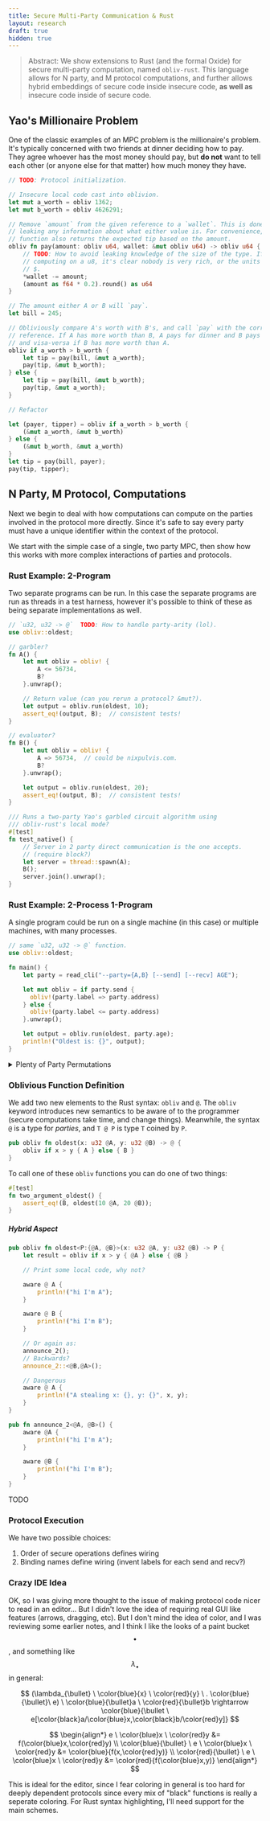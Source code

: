 ```yaml
---
title: Secure Multi-Party Communication & Rust
layout: research
draft: true
hidden: true
---
```


> Abstract: We show extensions to Rust (and the formal Oxide) for secure
> multi-party computation, named `obliv-rust`. This language allows for N party,
> and M protocol computations, and further allows hybrid embeddings of secure
> code inside insecure code, **as well as** insecure code inside of secure
> code.

## Yao's Millionaire Problem

One of the classic examples of an MPC problem is the millionaire's problem.
It's typically concerned with two friends at dinner deciding how to pay. They
agree whoever has the most money should pay, but **do not** want to tell each
other (or anyone else for that matter) how much money they have.

```rust
// TODO: Protocol initialization.

// Insecure local code cast into oblivion.
let mut a_worth = obliv 1362;
let mut b_worth = obliv 4626291;

// Remove `amount` from the given reference to a `wallet`. This is done without
// leaking any information about what either value is. For convenience, this
// function also returns the expected tip based on the amount.
obliv fn pay(amount: obliv u64, wallet: &mut obliv u64) -> obliv u64 {
    // TODO: How to avoid leaking knowledge of the size of the type. If we're
    // computing on a u8, it's clear nobody is very rich, or the units aren't
    // $.
    *wallet -= amount;
    (amount as f64 * 0.2).round() as u64
}

// The amount either A or B will `pay`.
let bill = 245;

// Obliviously compare A's worth with B's, and call `pay` with the corresponding
// reference. If A has more worth than B, A pays for dinner and B pays the tip,
// and visa-versa if B has more worth than A.
obliv if a_worth > b_worth {
    let tip = pay(bill, &mut a_worth);
    pay(tip, &mut b_worth);
} else {
    let tip = pay(bill, &mut b_worth);
    pay(tip, &mut a_worth);
}

// Refactor

let (payer, tipper) = obliv if a_worth > b_worth {
    (&mut a_worth, &mut b_worth)
} else {
    (&mut b_worth, &mut a_worth)
}
let tip = pay(bill, payer);
pay(tip, tipper);
```

## N Party, M Protocol, Computations

Next we begin to deal with how computations can compute on the parties involved
in the protocol more directly. Since it's safe to say every party must have
a unique identifier within the context of the protocol.

We start with the simple case of a single, two party MPC, then show how this
works with more complex interactions of parties and protocols.

### Rust Example: 2-Program

Two separate programs can be run. In this case the separate programs are run as
threads in a test harness, however it's possible to think of these as being
separate implementations as well.

```rust
// `u32, u32 -> @`  TODO: How to handle party-arity (lol).
use obliv::oldest;

// garbler?
fn A() {
    let mut obliv = obliv! {
        A <= 56734,
        B?
    }.unwrap();

    // Return value (can you rerun a protocol? &mut?).
    let output = obliv.run(oldest, 10);
    assert_eq!(output, B);  // consistent tests!
}

// evaluator?
fn B() {
    let mut obliv = obliv! {
        A => 56734,  // could be nixpulvis.com.
        B?
    }.unwrap();

    let output = obliv.run(oldest, 20);
    assert_eq!(output, B);  // consistent tests!
}

/// Runs a two-party Yao's garbled circuit algorithm using
/// obliv-rust's local mode?
#[test]
fn test_native() {
    // Server in 2 party direct communication is the one accepts.
    // (require block?)
    let server = thread::spawn(A);
    B();
    server.join().unwrap();
}
```

### Rust Example: 2-Process 1-Program

A single program could be run on a single machine (in this case) or multiple
machines, with many processes.

```rust
// same `u32, u32 -> @` function.
use obliv::oldest;

fn main() {
    let party = read_cli("--party={A,B} [--send] [--recv] AGE");

    let mut obliv = if party.send {
      obliv!(party.label => party.address)
    } else {
      obliv!(party.label <= party.address)
    }.unwrap();

    let output = obliv.run(oldest, party.age);
    println!("Oldest is: {}", output);
}
```

<details>
  <summary>Plenty of Party Permutations</summary>
  <div markdown="1">
2 party communication is? fundamentally asymmetric:

    A -> B

... but can introduce symmetric communication:

    A <-> B

3 party communication can *also* be arguably symmetric:

    A -> B <- C

... and can host symmetric 2 party communication:

    A <-> B <-> C

3 party communication can *also* be asymmetric:

    A -> B -> C

4 party communication can be asymmetric in a number of ways...

Permutations of size 4, level 2:

    A -> B
      -> C
      -> D

    A -> B
      -> D
      -> C

    A -> C
      -> B
      -> D

    ...

Some options for size 4, level 3:

    A -> B -> D
      -> C ->

    A -> B -> D
      -> C

    A -> B -> C
           -> D

And obviously the permutations of level 4:

    A -> B -> C -> D
    B -> C -> D -> A
    ...

4 party communication can host a number of symmetric schemes:

    A <-> B
      <-> C
      <-> D

    A <-> B <-> D
      <-> C
  </div>
</details>

### Oblivious Function Definition

We add two new elements to the Rust syntax: `obliv` and `@`. The `obliv`
keyword introduces new semantics to be aware of to the programmer (secure
computations take time, and change things). Meanwhile, the syntax `@` is a type
for _parties_, and `T @ P` is type `T` coined by `P`.

```rust
pub obliv fn oldest(x: u32 @A, y: u32 @B) -> @ {
    obliv if x > y { A } else { B }
}
```

To call one of these `obliv` functions you can do one of two things:

```rust
#[test]
fn two_argument_oldest() {
    assert_eq!(B, oldest(10 @A, 20 @B));
}
```

##### Hybrid Aspect

```rust
pub obliv fn oldest<P:{@A, @B}>(x: u32 @A, y: u32 @B) -> P {
    let result = obliv if x > y { @A } else { @B }

    // Print some local code, why not?

    aware @ A {
        println!("hi I'm A");
    }

    aware @ B {
        println!("hi I'm B");
    }

    // Or again as:
    announce_2();
    // Backwards?
    announce_2::<@B,@A>();

    // Dangerous
    aware @ A {
        println!("A stealing x: {}, y: {}", x, y);
    }
}

pub fn announce_2<@A, @B>() {
    aware @A {
        println!("hi I'm A");
    }

    aware @B {
        println!("hi I'm B");
    }
}
```
TODO

### Protocol Execution

We have two possible choices:

1. Order of secure operations defines wiring
2. Binding names define wiring (invent labels for each send and recv?)

### Crazy IDE Idea

OK, so I was giving more thought to the issue of making protocol code nicer to
read in an editor... But I didn't love the idea of requiring real GUI like
features (arrows, dragging, etc). But I don't mind the idea of color, and I was
reviewing some earlier notes, and I think I like the looks of a paint bucket
$$\bullet$$, and something like $$\lambda_{\bullet}$$ in general:

$$
(\lambda_{\bullet} \ \color{blue}{x} \ \color{red}{y} \ . \color{blue}{\bullet}\ e) \
\color{blue}{\bullet}a \
\color{red}{\bullet}b
\rightarrow \color{blue}{\bullet \
e[\color{black}a/\color{blue}x,\color{black}b/\color{red}y]}
$$

$$
\begin{align*}
e \ \color{blue}x \ \color{red}y &= f(\color{blue}x,\color{red}y) \\
\color{blue}{\bullet} \ e \ \color{blue}x \ \color{red}y &= \color{blue}{f(x,\color{red}y)} \\
\color{red}{\bullet} \ e \ \color{blue}x \ \color{red}y &= \color{red}{f(\color{blue}x,y)}
\end{align*}
$$

This is ideal for the editor, since I fear coloring in general is too hard for
deeply dependent protocols since every mix of "black" functions is really a
seperate coloring. For Rust syntax highlighting, I'll need support for the main
schemes.
